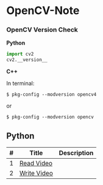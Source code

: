 # OpenCV-Note

### OpenCV Version Check 

**Python**
```python
import cv2
cv2.__version__
```

**C++**

In terminal:
```console
$ pkg-config --modversion opencv4
```
or 
```console
$ pkg-config --modversion opencv
```

## Python

| # | Title | Description |
|---| ----- | ----------- |
|1| [Read Video](./python/read-video.py)|  |
|2| [Write Video](./python/write-video.py)|  |
